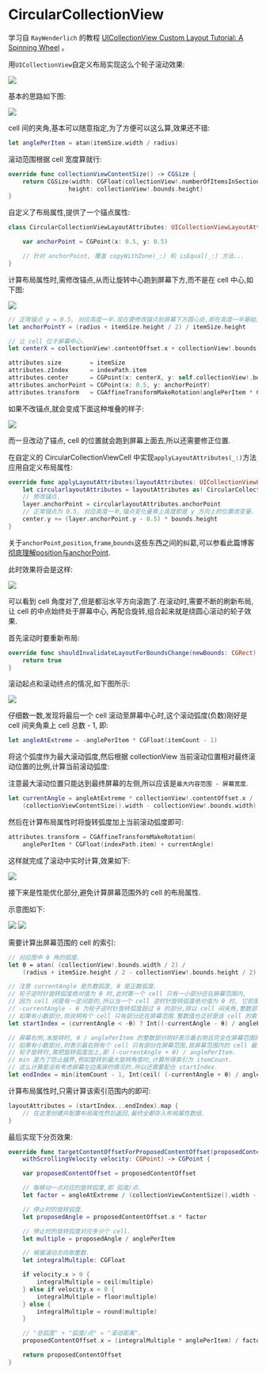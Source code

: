 # CircularCollectionView
 
学习自 `RayWenderlich` 的教程 [UICollectionView Custom Layout Tutorial: A Spinning Wheel](http://www.raywenderlich.com/107687/uicollectionview-custom-layout-tutorial-spinning-wheel) 。
 
用`UICollectionView`自定义布局实现这么个轮子滚动效果:

![](Screenshot/final-scrolling.gif)

基本的思路如下图:

![](Screenshot/Screenshot-2015-06-01-14.11.42.png)

cell 间的夹角,基本可以随意指定,为了方便可以这么算,效果还不错:

```swift
let anglePerItem = atan(itemSize.width / radius)
```

滚动范围根据 cell 宽度算就行:

```swift
override func collectionViewContentSize() -> CGSize {
    return CGSize(width: CGFloat(collectionView!.numberOfItemsInSection(0)) * itemSize.width,
                 height: collectionView!.bounds.height)
}
```

自定义了布局属性,提供了一个锚点属性:

```swift
class CircularCollectionViewLayoutAttributes: UICollectionViewLayoutAttributes {

    var anchorPoint = CGPoint(x: 0.5, y: 0.5)

    // 针对 anchorPoint, 覆盖 copyWithZone(_:) 和 isEqual(_:) 方法...
}
```

计算布局属性时,需修改锚点,从而让旋转中心跑到屏幕下方,而不是在 cell 中心,如下图:

![](Screenshot/Screenshot-2015-06-01-16.22.12-192x500.png)

```swift
// 正常锚点 y = 0.5, 对应高度一半.现在要修改锚点到屏幕下方圆心处,即在高度一半基础上加上半径. 
let anchorPointY = (radius + itemSize.height / 2) / itemSize.height

// 让 cell 位于屏幕中心.
let centerX = collectionView!.contentOffset.x + collectionView!.bounds.width / 2

attributes.size        = itemSize
attributes.zIndex      = indexPath.item
attributes.center      = CGPoint(x: centerX, y: self.collectionView!.bounds.midY)
attributes.anchorPoint = CGPoint(x: 0.5, y: anchorPointY)
attributes.transform   = CGAffineTransformMakeRotation(anglePerItem * CGFloat(indexPath.item))
```

如果不改锚点,就会变成下面这种堆叠的样子:

![](Screenshot/Screenshot-2015-05-27-17.56.29-700x417.png)

而一旦改动了锚点, cell 的位置就会跑到屏幕上面去,所以还需要修正位置.

在自定义的 CircularCollectionViewCell 中实现`applyLayoutAttributes(_:)`方法应用自定义布局属性:

```swift
override func applyLayoutAttributes(layoutAttributes: UICollectionViewLayoutAttributes!) {
    let circularlayoutAttributes = layoutAttributes as! CircularCollectionViewLayoutAttributes
    // 修改锚点.
    layer.anchorPoint = circularlayoutAttributes.anchorPoint
    // 正常锚点为 0.5, 对应高度一半,锚点变化量乘上高度即是 y 方向上的位置改变量.
    center.y += (layer.anchorPoint.y - 0.5) * bounds.height
}
```

关于`anchorPoint`,`position`,`frame`,`bounds`这些东西之间的纠葛,可以参看此篇博客 
[彻底理解position与anchorPoint](http://wonderffee.github.io/blog/2013/10/13/understand-anchorpoint-and-position/).

此时效果将会是这样:

![](Screenshot/scrolling-off.gif)

可以看到 cell 角度对了,但是都沿水平方向滚跑了.在滚动时,需要不断的刷新布局,让 cell 的中点始终处于屏幕中心,
再配合旋转,组合起来就是绕圆心滚动的轮子效果.

首先滚动时要重新布局:

```swift
override func shouldInvalidateLayoutForBoundsChange(newBounds: CGRect) -> Bool {
    return true
}
```

滚动起点和滚动终点的情况,如下图所示:

![](Screenshot/combined-700x391.png)

仔细数一数,发现将最后一个 cell 滚动至屏幕中心时,这个滚动弧度(负数)刚好是 cell 间夹角乘上 cell 总数 - 1, 即:

```swift
let angleAtExtreme = -anglePerItem * CGFloat(itemCount - 1)
```

将这个弧度作为最大滚动弧度,然后根据 collectionView 当前滚动位置相对最终滚动位置的比例,计算当前滚动弧度:

注意最大滚动位置只能达到最终屏幕的左侧,所以应该是`最大内容范围 - 屏幕宽度`.

```swift
let currentAngle = angleAtExtreme * collectionView!.contentOffset.x / 
    (collectionViewContentSize().width - collectionView!.bounds.width)
```

然后在计算布局属性时将旋转弧度加上当前滚动弧度即可:

```swift
attributes.transform = CGAffineTransformMakeRotation(
    anglePerItem * CGFloat(indexPath.item) + currentAngle)
```

这样就完成了滚动中实时计算,效果如下:

![](Screenshot/final-scrolling.gif)

接下来是性能优化部分,避免计算屏幕范围外的 cell 的布局属性.

示意图如下:

![](Screenshot/Screenshot-2015-06-01-17.46.48-508x500.png)
![](Screenshot/Screenshot-2015-06-01-18.23.05-465x500.png)

需要计算出屏幕范围的 cell 的索引:

```swift
// 对应图中 θ 角的弧度.
let θ = atan( (collectionView!.bounds.width / 2) /
    (radius + itemSize.height / 2 - collectionView!.bounds.height / 2) )

// 注意 currentAngle 是负数弧度, θ 是正数弧度.
// 轮子逆时针旋转弧度绝对值为 θ 时,此时第一个 cell 只有一小部分还在屏幕范围内,
// 因为 cell 间是有一定间距的,所以当一个 cell 逆时针旋转弧度绝对值为 θ 时, 它前面的 cell 肯定是在屏幕外的.
// -currentAngle - θ 为轮子逆时针旋转弧度超过 θ 的部分,除以 cell 间夹角,整数部分即是屏幕范围外的 cell 个数.
// 如果有小数部分,则说明有个 cell 只有部分还在屏幕范围.整数值也正好是该 cell 的索引.
let startIndex = (currentAngle < -θ) ? Int((-currentAngle - θ) / anglePerItem) : 0

// 屏幕右侧,未旋转时, θ / anglePerItem 的整数部分刚好表示最右侧且完全在屏幕范围的 cell 的索引,
// 如果有小数部分,则表示最右侧有个 cell 只有部分在屏幕范围,故屏幕范围内的 cell 最大索引要用 ceil(_:) 上舍入.
// 轮子旋转时,需把旋转弧度加上,即 (-currentAngle + θ) / anglePerItem. 
// min 是为了防止越界,例如旋转到最大旋转角度时,计算所得索引为 itemCount.
// 这么计算是没有考虑屏幕左边离屏的情况的,所以还需要配合 startIndex.
let endIndex = min(itemCount - 1, Int(ceil( (-currentAngle + θ) / anglePerItem )))
```

计算布局属性时,只需计算该索引范围内的即可:

```swift
layoutAttributes = (startIndex...endIndex).map {
    // 在这里创建并配置布局属性然后返回,最终全都存入布局属性数组.
}
```

最后实现下分页效果:

```swift
override func targetContentOffsetForProposedContentOffset(proposedContentOffset: CGPoint,
    withScrollingVelocity velocity: CGPoint) -> CGPoint {

    var proposedContentOffset = proposedContentOffset

    // 每移动一点对应的旋转弧度,即 弧度/点.
    let factor = angleAtExtreme / (collectionViewContentSize().width - collectionView!.bounds.width)

    // 停止时的旋转弧度.
    let proposedAngle = proposedContentOffset.x * factor

    // 停止时的旋转弧度对应多少个 cell.
	let multiple = proposedAngle / anglePerItem

	// 根据滚动方向取整数.
	let integralMultiple: CGFloat

	if velocity.x > 0 {
    	integralMultiple = ceil(multiple)
	} else if velocity.x < 0 {
    	integralMultiple = floor(multiple)
	} else {
    	integralMultiple = round(multiple)
	}

	// "总弧度" ÷ "弧度/点" = "滚动距离".
	proposedContentOffset.x = (integralMultiple * anglePerItem) / factor

    return proposedContentOffset
}
```

